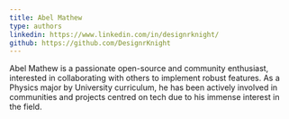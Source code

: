 ```yaml
---
title: Abel Mathew
type: authors
linkedin: https://www.linkedin.com/in/designrknight/
github: https://github.com/DesignrKnight
---
```


Abel Mathew is a passionate open-source and community enthusiast, interested in collaborating with others to implement robust features. As a Physics major by University curriculum, he has been actively involved in communities and projects centred on tech due to his immense interest in the field.
